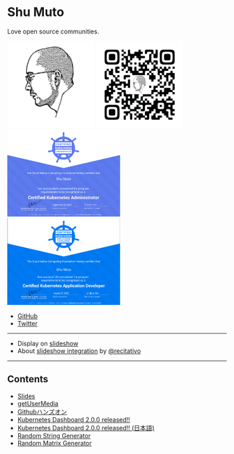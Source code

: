 Shu Muto
========

<link rel="shortcut icon" type="image/x-icon" href="favicon.ico">

Love open source communities.

<div style="display:inline">
<img src="/img/ShuMuto2020-192.png" height=200>
<img src="/img/QR_shu-mutou.github.io_icon.png" height=200>
<img src="/img/CKA.png" height=200>
<img src="/img/CKAD.png" height=200>
</div>

* [GitHub](https://github.com/shu-mutou)
* [Twitter](https://twitter.com/ShuMuto)

----

* Display on [slideshow](https://shu-mutou.github.io/slideshow.html?md=README.md&title=Slideshow&theme=https://shu-mutou.github.io/revealjs-custom-jp.css)
* About [slideshow integration](https://recitativo.github.io/slides.html) by [@recitativo](https://recitativo.github.io)

---

Contents
--------

* [Slides](/slides/README.md)
* [getUserMedia](/webrtc/getUserMedia.html)
* [Githubハンズオン](https://shu-mutou.github.io/slideshow.html?md=/oss-training-2019-2/oss-training-2019-2.md&title=Github-Hands-on&theme=https://shu-mutou.github.io/revealjs-custom-jp.css)
* [Kubernetes Dashboard 2.0.0 released!!](https://shu-mutou.github.io/slideshow.html?md=/slides/kd200.md&title=Kubernetes-Dashboard-2.0.0-released&theme=https://shu-mutou.github.io/revealjs-custom-jp.css)
* [Kubernetes Dashboard 2.0.0 released!! (日本語)](https://shu-mutou.github.io/slideshow.html?md=/slides/kd200ja.md&title=Kubernetes-Dashboard-2.0.0-released&theme=https://shu-mutou.github.io/revealjs-custom-jp.css)
* [Random String Generator](https://shu-mutou.github.io/tools/randomstr.html)
* [Random Matrix Generator](https://shu-mutou.github.io/tools/randommatrix.html)
